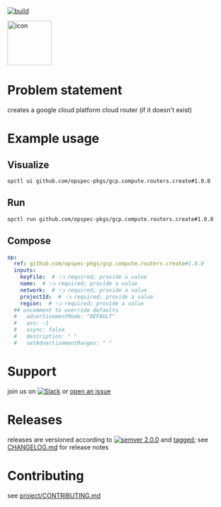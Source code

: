 [![build](https://github.com/opspec-pkgs/gcp.compute.routers.create/actions/workflows/build.yml/badge.svg)](https://github.com/opspec-pkgs/gcp.compute.routers.create/actions/workflows/build.yml)


<img src="icon.svg" alt="icon" height="100px">

# Problem statement

creates a google cloud platform cloud router (if it doesn't exist)

# Example usage

## Visualize

```shell
opctl ui github.com/opspec-pkgs/gcp.compute.routers.create#1.0.0
```

## Run

```
opctl run github.com/opspec-pkgs/gcp.compute.routers.create#1.0.0
```

## Compose

```yaml
op:
  ref: github.com/opspec-pkgs/gcp.compute.routers.create#1.0.0
  inputs:
    keyFile:  # 👈 required; provide a value
    name:  # 👈 required; provide a value
    network:  # 👈 required; provide a value
    projectId:  # 👈 required; provide a value
    region:  # 👈 required; provide a value
  ## uncomment to override defaults
  #   advertisementMode: "DEFAULT"
  #   asn: -1
  #   async: false
  #   description: " "
  #   setAdvertisementRanges: " "
```

# Support

join us on
[![Slack](https://img.shields.io/badge/slack-opctl-E01563.svg)](https://join.slack.com/t/opctl/shared_invite/zt-51zodvjn-Ul_UXfkhqYLWZPQTvNPp5w)
or
[open an issue](https://github.com/opspec-pkgs/gcp.compute.routers.create/issues)

# Releases

releases are versioned according to
[![semver 2.0.0](https://img.shields.io/badge/semver-2.0.0-brightgreen.svg)](http://semver.org/spec/v2.0.0.html)
and [tagged](https://git-scm.com/book/en/v2/Git-Basics-Tagging); see
[CHANGELOG.md](CHANGELOG.md) for release notes

# Contributing

see
[project/CONTRIBUTING.md](https://github.com/opspec-pkgs/project/blob/main/CONTRIBUTING.md)

